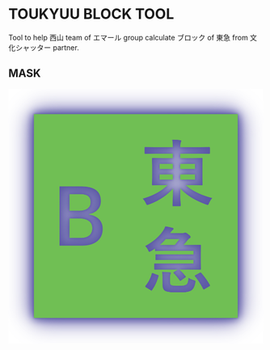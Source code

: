 # TOUKYUU BLOCK TOOL
Tool to help 西山 team of エマール group calculate ブロック of 東急 from 文化シャッター partner.

## MASK
<p align="center">
<img src="https://raw.githubusercontent.com/Tynab/Toukyuu-Block/main/pic/0.png"></img>
</p>